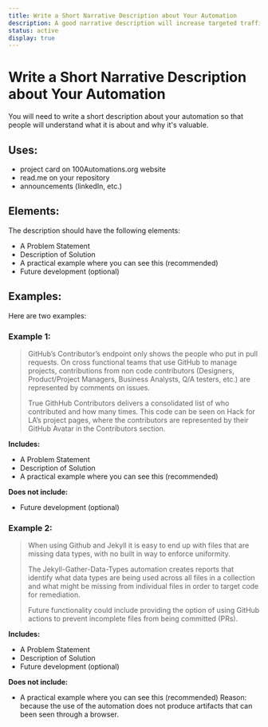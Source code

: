 ```yaml
---
title: Write a Short Narrative Description about Your Automation
description: A good narrative description will increase targeted traffic to your repository.  This guide helps you create one.
status: active
display: true
---
```

# Write a Short Narrative Description about Your Automation
You will need to write a short description about your automation so that people will understand what it is about and why it's valuable. 

## Uses:
- project card on 100Automations.org website
- read.me on your repository
- announcements (linkedIn, etc.)


## Elements:
The description should have the following elements:
- A Problem Statement
- Description of Solution
- A practical example where you can see this (recommended)
- Future development (optional)

## Examples:
Here are two examples:

### Example 1:

> GitHub’s Contributor’s endpoint only shows the people who put in pull requests.  On cross functional teams that use GitHub to manage projects, contributions from non code contributors (Designers, Product/Project Managers, Business Analysts, Q/A testers, etc.) are represented by comments on issues.
> 
> True GithHub Contributors delivers a consolidated list of who contributed and how many times.  This code can be seen on Hack for LA’s project pages, where the contributors are represented by their GitHub Avatar in the Contributors section.

**Includes:**
- A Problem Statement
- Description of Solution
- A practical example where you can see this (recommended)

**Does not include:**
- Future development (optional)


### Example 2:

> When using Github and Jekyll it is easy to end up with files that are missing data types, with no built in way to enforce uniformity. 
> 
> The Jekyll-Gather-Data-Types automation creates reports that identify what data types are being used across all files in a collection and what might be missing from individual files in order to target code for remediation.
> 
> Future functionality could include providing the option of using GitHub actions to prevent incomplete files from being committed (PRs).

**Includes:**
- A Problem Statement
- Description of Solution
- Future development (optional)

**Does not include:**
- A practical example where you can see this (recommended)
Reason: because the use of the automation does not produce artifacts that can been seen through a browser.

